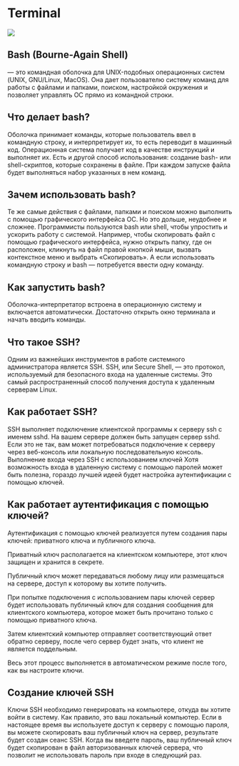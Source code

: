 # Terminal
![](https://blog.skillfactory.ru/wp-content/uploads/2023/02/bash.png)
## **Bash (Bourne-Again Shell)** 
— это командная оболочка для UNIX-подобных операционных систем (UNIX, GNU/Linux, MacOS). Она дает пользователю систему команд для работы с файлами и папками, поиском, настройкой окружения и позволяет управлять ОС прямо из командной строки.

## **Что делает bash?**
Оболочка принимает команды, которые пользователь ввел в командную строку, и интерпретирует их, то есть переводит в машинный код. Операционная система получает код в качестве инструкций и выполняет их.
Есть и другой способ использования: создание bash- или shell-скриптов, которые сохранены в файле. При каждом запуске файла будет выполняться набор указанных в нем команд. 

## **Зачем использовать bash?**
Те же самые действия с файлами, папками и поиском можно выполнить с помощью графического интерфейса ОС. Но это дольше, неудобнее и сложнее. Программисты пользуются bash или shell, чтобы упростить и ускорить работу с системой.
Например, чтобы скопировать файл с помощью графического интерфейса, нужно открыть папку, где он расположен, кликнуть на файл правой кнопкой мыши, вызвать контекстное меню и выбрать «Скопировать». А если использовать командную строку и bash — потребуется ввести одну команду.

## **Как запустить bash?**
Оболочка-интерпретатор встроена в операционную систему и включается автоматически. Достаточно открыть окно терминала и начать вводить команды.

## **Что такое SSH?**

Одним из важнейших инструментов в работе системного администратора является SSH.
SSH, или Secure Shell, — это протокол, используемый для безопасного входа на удаленные системы. Это самый распространенный способ получения доступа к удаленным серверам Linux.

## **Как работает SSH?**

SSH выполняет подключение клиентской программы к серверу ssh с именем sshd.
На вашем сервере должен быть запущен сервер sshd. Если это не так, вам может потребоваться подключение к серверу через веб-консоль или локальную последовательную консоль.
Выполнение входа через SSH с использованием ключей
Хотя возможность входа в удаленную систему с помощью паролей может быть полезна, гораздо лучшей идеей будет настройка аутентификации с помощью ключей.

## **Как работает аутентификация с помощью ключей?**

Аутентификация с помощью ключей реализуется путем создания пары ключей: приватного ключа и публичного ключа.

Приватный ключ располагается на клиентском компьютере, этот ключ защищен и хранится в секрете.

Публичный ключ может передаваться любому лицу или размещаться на сервере, доступ к которому вы хотите получить.

При попытке подключения с использованием пары ключей сервер будет использовать публичный ключ для создания сообщения для клиентского компьютера, которое может быть прочитано только с помощью приватного ключа.

Затем клиентский компьютер отправляет соответствующий ответ обратно серверу, после чего сервер будет знать, что клиент не является поддельным.

Весь этот процесс выполняется в автоматическом режиме после того, как вы настроите ключи.

## **Создание ключей SSH**

Ключи SSH необходимо генерировать на компьютере, откуда вы хотите войти в систему. Как правило, это ваш локальный компьютер.
Если в настоящее время вы используете доступ к серверу с помощью пароля, вы можете скопировать ваш публичный ключ на сервер, результате будет создан сеанс SSH. Когда вы введете пароль, ваш публичный ключ будет скопирован в файл авторизованных ключей сервера, что позволит не использовать пароль при входе в следующий раз.

